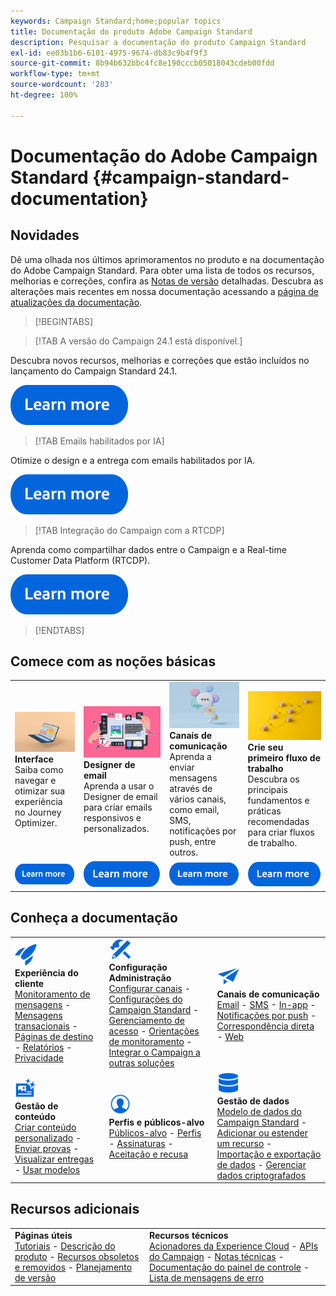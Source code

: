 ```yaml
---
keywords: Campaign Standard;home;popular topics
title: Documentação do produto Adobe Campaign Standard
description: Pesquisar a documentação do produto Campaign Standard
exl-id: ee03b1b6-6101-4975-9674-db83c9b4f9f3
source-git-commit: 8b94b632bbc4fc8e190cccb05018043cdeb00fdd
workflow-type: tm+mt
source-wordcount: '283'
ht-degree: 100%

---
```


# Documentação do Adobe Campaign Standard {#campaign-standard-documentation}

## Novidades

Dê uma olhada nos últimos aprimoramentos no produto e na documentação do Adobe Campaign Standard. Para obter uma lista de todos os recursos, melhorias e correções, confira as [Notas de versão](rn/using/release-notes.md) detalhadas. Descubra as alterações mais recentes em nossa documentação acessando a [página de atualizações da documentação](rn/using/documentation-updates.md).

>[!BEGINTABS]

>[!TAB A versão do Campaign 24.1 está disponível.]

Descubra novos recursos, melhorias e correções que estão incluídos no lançamento do Campaign Standard 24.1.

[![imagem](assets/do-not-localize/learn-more-button.svg)](rn/using/release-notes.md)

>[!TAB Emails habilitados por IA]

Otimize o design e a entrega com emails habilitados por IA.

[![imagem](assets/do-not-localize/learn-more-button.svg)](sending/using/predictive.md)

>[!TAB Integração do Campaign com a RTCDP]

Aprenda como compartilhar dados entre o Campaign e a Real-time Customer Data Platform (RTCDP).

[![imagem](assets/do-not-localize/learn-more-button.svg)](integrating/using/get-started-sources-destinations.md)

>[!ENDTABS]

## Comece com as noções básicas

<table style="table-layout:fixed">
  <tr style="border: 0;">
    <td>
    <a href="start/using/about-the-interface.md"><img src="assets/do-not-localize/start-interface.jpeg"></a>
    <div><strong>Interface</strong><br/>Saiba como navegar e otimizar sua experiência no Journey Optimizer.</div>
    </td>
    <td>
    <a href="designing/using/designing-content-in-adobe-campaign.md"><img src="assets/do-not-localize/start-designer.png"></a>
    <div><strong>Designer de email</strong><br/>Aprenda a usar o Designer de email para criar emails responsivos e personalizados.</div>
    </td>
    <td>
    <a href="channels/using/get-started-communication-channels.md"><img src="assets/do-not-localize/start-deliveries.jpeg"></a>
    <div><strong>Canais de comunicação</strong><br/>Aprenda a enviar mensagens através de vários canais, como email, SMS, notificações por push, entre outros.
    </td>
    <td>
    <a href="automating/using/building-a-workflow.md"><img src="assets/do-not-localize/start-workflows.jpeg"></a>
    <div><strong>Crie seu primeiro fluxo de trabalho</strong><br/>Descubra os principais fundamentos e práticas recomendadas para criar fluxos de trabalho.</div>
    </td>
  </tr>
  <tr style="border: 0;">
    <td align="center"><a href="start/using/about-the-interface.md"><img src="assets/do-not-localize/learn-more-button.svg"></a></td>
    <td align="center"><a href="designing/using/designing-content-in-adobe-campaign.md"><img src="assets/do-not-localize/learn-more-button.svg"></a></td>
    <td align="center"><a href="channels/using/get-started-communication-channels.md"><img src="assets/do-not-localize/learn-more-button.svg"></a></td>
    <td align="center"><a href="automating/using/building-a-workflow.md"><img src="assets/do-not-localize/learn-more-button.svg"></a></td>
    </tr>
</table>

## Conheça a documentação

<table style="table-layout:auto">
  <tr style="border: 0;">
    <td>
      <img src="assets/do-not-localize/icon-quick-start.svg" width="35px"><br/>
      <strong>Experiência do cliente</strong><br/><a href="sending/using/track-and-monitor.md">Monitoramento de mensagens</a> - <a href="channels/using/getting-started-with-transactional-msg.md">Mensagens transacionais</a> - <a href="channels/using/getting-started-with-landing-pages.md">Páginas de destino</a> - <a href="reporting/using/about-dynamic-reports.md">Relatórios</a> - <a href="start/using/privacy-management.md">Privacidade</a>
    </td>
    <td>
      <img src="assets/do-not-localize/icon-configure.svg" width="35px"><br/>
      <strong>Configuração<br/>Administração</strong><br/><a href="administration/using/about-channel-configuration.md">Configurar canais</a> - <a href="administration/using/about-campaign-standard-settings.md">Configurações do Campaign Standard</a>  - <a href="administration/using/about-access-management.md">Gerenciamento de acesso</a> - <a href="administration/using/monitoring-guidelines.md">Orientações de monitoramento</a> - <a href="integrating/using/get-started-campaign-integrations.md">Integrar o Campaign a outras soluções</a>
    </td>
    <td>
      <img src="assets/do-not-localize/icon-campaign.svg" width="35px"><br/>
      <strong>Canais de comunicação</strong><br/><a href="channels/using/about-emails.md">Email</a> - <a href="channels/using/about-sms-messages.md">SMS</a> - <a href="channels/using/about-in-app-messaging.md">In-app</a> - <a href="channels/using/about-push-notifications.md">Notificações por push</a> - <a href="channels/using/about-direct-mail.md">Correspondência direta</a> - <a href="channels/using/about-direct-mail.md">Web</a>
    </td>
  </tr>
  <tr style="border: 0;">
    <td>
      <img src="assets/do-not-localize/icon-content.svg" width="35px"><br/>
      <strong>Gestão de conteúdo</strong><br/><a href="sending/using/design-and-personalize.md">Criar conteúdo personalizado</a> - <a href="sending/using/sending-proofs.md">Enviar provas</a> - <a href="sending/using/previewing-messages.md">Visualizar entregas</a> - <a href="sending/using/use-templates.md">Usar modelos</a>
    </td>
    <td>
      <img src="assets/do-not-localize/icon_profile-audience.svg" width="35px"><br/>
      <strong>Perfis e públicos-alvo</strong><br/><a href="audiences/using/about-audiences.md">Públicos-alvo</a> - <a href="audiences/using/about-profiles.md">Perfis</a> - <a href="audiences/using/about-subscriptions.md">Assinaturas</a> - <a href="audiences/using/about-opt-in-and-opt-out-in-campaign.md">Aceitação e recusa</a>
    </td>
    <td>
      <img src="assets/do-not-localize/icon-data.svg" width="35px"><br/>
      <strong>Gestão de dados</strong><br/><a href="developing/using/data-model-concepts.md">Modelo de dados do Campaign Standard</a> - <a href="developing/using/key-steps-to-add-a-resource.md">Adicionar ou estender um recurso</a> - <a href="automating/using/about-data-import-and-export.md">Importação e exportação de dados</a> - <a href="automating/using/managing-encrypted-data.md">Gerenciar dados criptografados</a>
    </td>
  </tr>
</table>

## Recursos adicionais

<table style="table-layout:fixed"><tr style="border: 0;">
<td><strong>Páginas úteis</strong><br/>
<a href="https://experienceleague.adobe.com/docs/campaign-standard-learn/tutorials/overview.html?lang=pt-BR" target="_blank">Tutoriais</a> - <a href="https://helpx.adobe.com/br/legal/product-descriptions/campaign-standard.html" target="_blank">Descrição do produto</a> - <a href="rn/using/deprecated-features.md">Recursos obsoletos e removidos</a> - <a href="rn/using/release-planning.md">Planejamento de versão</a>
</td>
<td><strong>Recursos técnicos</strong><br/>
<a href="integrating/using/about-adobe-experience-cloud-triggers.md">Acionadores da Experience Cloud</a> - <a href="api/using/get-started-apis.md">APIs do Campaign</a> - <a href="https://helpx.adobe.com/br/campaign/kb/acs-article-list.html" target="blank">Notas técnicas</a> - <a href="https://experienceleague.adobe.com/docs/control-panel/using/control-panel-home.html?lang=pt-BR" target="_blank">Documentação do painel de controle</a> - <a href="https://experienceleague.adobe.com/developer/campaign-errors/error_codes.html?lang=pt-BR">Lista de mensagens de erro</a>
</td>
</tr></table>
